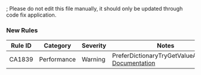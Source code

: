 ; Please do not edit this file manually, it should only be updated through code fix application.

### New Rules
Rule ID | Category | Severity | Notes
--------|----------|----------|-------
CA1839 | Performance | Warning | PreferDictionaryTryGetValueAnalyzer, [Documentation](https://docs.microsoft.com/dotnet/fundamentals/code-analysis/quality-rules/ca1839)